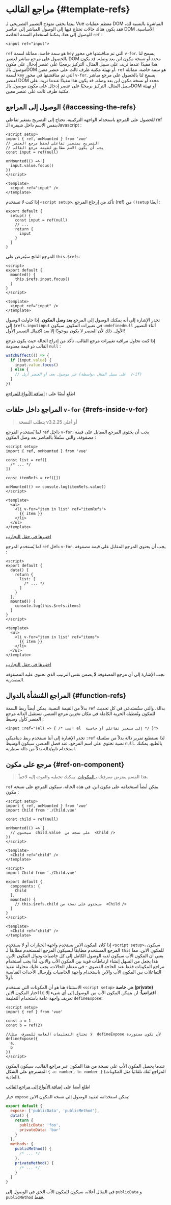 # مراجع القالب {#template-refs}

بينما يخفي نموذج التصيير التصريحي لـ Vue  معظم عمليات DOM المباشرة بالنسبة لك، فقد يكون هناك حالات تحتاج فيها إلى الوصول المباشر إلى عناصر DOM الأساسية. للوصول إلى هذا، يمكننا استخدام السمة الخاصة `ref` :

```vue-html
<input ref="input">
```

`ref` هو سمة خاصة، مماثلة لسمة `key` التي تم مناقشتها في محور `v-for`. يسمح لنا بالحصول على مرجع مباشر لعنصر DOM محدد أو نسخة مكون ابن بعد وصله. قد يكون هذا مفيدًا عندما تريد، على سبيل المثال، التركيز برمجيًا على عنصر إدخال  على مكون موصول بالـDOM أو تهيئة مكتبة طرف ثالث على عنصر معين.
`ref` هو سمة خاصة، مماثلة لسمة `key` التي تم مناقشتها في محور `v-for`. يسمح لنا بالحصول على مرجع مباشر لعنصر DOM محدد أو نسخة مكون ابن بعد وصله. قد يكون هذا مفيدًا عندما تريد، على سبيل المثال، التركيز برمجيًا على عنصر إدخال  على مكون موصول بالـDOM أو تهيئة مكتبة طرف ثالث على عنصر معين.

## الوصول إلى المراجع {#accessing-the-refs}

<div class="composition-api">

للحصول على المرجع باستخدام الواجهة التركيبية، نحتاج إلى التصريح بمتغير تفاعلي ref بنفس الاسم داخل شيفرة الـJavascript :

```vue
<script setup>
import { ref, onMounted } from 'vue'
// التصريح بمتغير تفاعلي لحفظ مرجع العنصر
// يجب أن يكون الاسم مطابق لقيمة مرجع القالب
const input = ref(null)

onMounted(() => {
  input.value.focus()
})
</script>

<template>
  <input ref="input" />
</template>
```

إذا كنت لا تستخدم `<script setup>`، تأكد من إرجاع المرجع (ref) من `()setup` أيضًا :

```js{6}
export default {
  setup() {
    const input = ref(null)
    // ...
    return {
      input
    }
  }
}
```

</div>
<div class="options-api">

المرجع الناتج سيُعرض على `this.$refs`:

```vue
<script>
export default {
  mounted() {
    this.$refs.input.focus()
  }
}
</script>

<template>
  <input ref="input" />
</template>
```

</div>

تجدر الإشارة إلى أنه يمكنك الوصول إلى المرجع  **بعد وصل المكون.** إذا حاولت الوصول إلى <span class="options-api">`$refs.input`</span><span class="composition-api">`input`</span> في تعبيرات المكون, سيكون <span class="options-api">`undefined`</span><span class="composition-api">`null`</span> أثناء التصيير الأول. ذلك لأن العنصر لا يكون موجودًا إلا بعد اكتمال التصيير الأول!

<div class="composition-api">

إذا كنت تحاول مراقبة تغييرات مرجع القالب، تأكد من إدراج الحالة حيث يكون مرجع القالب ذو قيمة معدومة `null` :

```js
watchEffect(() => {
  if (input.value) {
    input.value.focus()
  } else {
    // غير موصول بعد، أو العنصر أزيل (على سبيل المثال ،بواسطة  v-if)
  }
})
```

اطلع أيضًا على : [إضافة الأنواع للمراجع](/guide/typescript/composition-api#typing-template-refs) <sup class="vt-badge ts" />

</div>

## المراجع داخل حلقات `v-for` {#refs-inside-v-for}

> يتطلب النسخة v3.2.25 أو أعلى

<div class="composition-api">

لما يُستخدم المرجع `ref` داخل `v-for`، يجب أن يحتوي المرجع المقابل على قيمة مصفوفة، والتي ستُملأ بالعناصر بعد وصل المكون :

```vue
<script setup>
import { ref, onMounted } from 'vue'

const list = ref([
  /* ... */
])

const itemRefs = ref([])

onMounted(() => console.log(itemRefs.value))
</script>

<template>
  <ul>
    <li v-for="item in list" ref="itemRefs">
      {{ item }}
    </li>
  </ul>
</template>
```

[اختبرها في حقل التجارب](https://play.vuejs.org/#eNpFjs1qwzAQhF9l0CU2uDZtb8UOlJ576bXqwaQyCGRJyCsTEHr3rGwnOehnd2e+nSQ+vW/XqMSH6JdL0J6wKIr+LK2evQuEhKCmBs5+u2hJ/SNjCm7GiV0naaW9OLsQjOZrKNrq97XBW4P3v/o51qTmHzUtd8k+e0CrqsZwRpIWGI0KVN0N7TqaqNp59JUuEt2SutKXY5elmimZT9/t2Tk1F+z0ZiTFFdBHs738Mxrry+TCIEWhQ9sttRQl0tEsK6U4HEBKW3LkfDA6o3dst3H77rFM5BtTfm/P)

</div>
<div class="options-api">

لما يُستخدم المرجع `ref` داخل `v-for`، يجب أن يحتوي المرجع المقابل على قيمة مصفوفة :

```vue
<script>
export default {
  data() {
    return {
      list: [
        /* ... */
      ]
    }
  },
  mounted() {
    console.log(this.$refs.items)
  }
}
</script>

<template>
  <ul>
    <li v-for="item in list" ref="items">
      {{ item }}
    </li>
  </ul>
</template>
```

[اختبرها في حقل التجارب](https://play.vuejs.org/#eNpFjk0KwjAQha/yCC4Uaou6kyp4DuOi2KkGYhKSiQildzdNa4WQmTc/37xeXJwr35HEUdTh7pXjszT0cdYzWuqaqBm9NEDbcLPeTDngiaM3PwVoFfiI667AvsDhNpWHMQzF+L9sNEztH3C3JlhNpbaPNT9VKFeeulAqplfY5D1p0qurxVQSqel0w5QUUEedY8q0wnvbWX+SYgRAmWxIiuSzm4tBinkc6HvkuSE7TIBKq4lZZWhdLZfE8AWp4l3T)

</div>

تجب الإشارة إلى أن مرجع المصفوفة **لا** يضمن نفس الترتيب الذي تحتوي عليه المصفوفة المصدرية.

## المراجع المُنشأة بالدوال {#function-refs}

بدلاً من القيمة النصية، يمكن أيضاً ربط السمة `ref` بدالة، والتي ستُستدعى في كل تحديث للمكون وتُعطيك الحرية الكاملة في مكان تخزين مرجع العنصر. تستقبل الدالة مرجع العنصر كأول وسيط :

```vue-html
<input :ref="(el) => { /* انسب el  إلى متغير تفاعلي أو خاصية */ }">
```

تجدر الإشارة إلى أننا نستخدم ربط ديناميكي `:ref`  لذا نستطيع تمرير دالة بدلاً من سلسلة نصية تحتوي على اسم المرجع. عند فصل العنصر، سيكون الوسيط `null`. بالطبع، يمكنك استخدام تابع/دالة بدلاً من دالة سطرية.

## مرجع على مكون {#ref-on-component}

> هذا القسم يفترض معرفتك بـ[المكونات](/guide/essentials/component-basics). يمكنك تخطيه والعودة إليه لاحقاً.

`ref` يمكن أيضاً استخدامه على مكون ابن. في هذه الحالة، سيكون المرجع على نسخة مكون :

<div class="composition-api">

```vue
<script setup>
import { ref, onMounted } from 'vue'
import Child from './Child.vue'

const child = ref(null)

onMounted(() => {
  // سيحتوي  child.value  على نسخة من  <Child />
})
</script>

<template>
  <Child ref="child" />
</template>
```

</div>
<div class="options-api">

```vue
<script>
import Child from './Child.vue'

export default {
  components: {
    Child
  },
  mounted() {
    // this.$refs.child سيحتوي على نسخة من  <Child />
  }
}
</script>

<template>
  <Child ref="child" />
</template>
```

</div>

<span class="composition-api">إذا كان المكون الابن يستخدم واجهة الخيارات أو لا يستخدم `<script setup>`، سيكون المرجع المستخدم مطابقاً لـ</span><span class="options-api">سيكون المرجع المستخدم مطابقاً لـ</span> `this` للمكون الابن، مما يعني أن المكون الأب سيكون لديه الوصول الكامل إلى كل خاصيات ودوال المكون الابن. هذا يجعل من السهل إنشاء ارتباطات قوبة بين المكون الأب والابن، لذا يجب استخدام مراجع المكونات فقط عند الحاجة القصوى - في معظم الحالات، يجب عليك محاولة تنفيذ التفاعلات بين المكون الأب والابن باستخدام واجهة الخاصيات وإرسال الأحداث القياسية أولاً.

<div class="composition-api">

الاستثناء هنا هو أن المكونات التي تستخدم `<script setup>` هي **خاصة (private) افتراضياً**: لن يتمكن المكون الأب من الوصول إلى أي شيء إلا إذا اختار المكون الابن تعريف واجهة عامة باستخدام التعليمة `defineExpose`:

```vue
<script setup>
import { ref } from 'vue'

const a = 1
const b = ref(2)

//لا تحتاج التعليمات العامة للمصرف  مثل  defineExpose لأن تكون مستوردة
defineExpose({
  a,
  b
})
</script>
```

عندما يحصل المكون الأب على نسخة من هذا المكون عبر مراجع القالب، سيكون المكون المسترجع على الشكل `{ a: number, b: number }` (المراجع تُفك تلقائياً مثل المكونات العادية).

اطلع أيضا على [إضافة الأنواع إلى مراجع القالب](/guide/typescript/composition-api#typing-component-template-refs) <sup class="vt-badge ts" />

</div>
<div class="options-api">

خيار `expose` يمكن استخدامه لتقييد الوصول إلى نسخة المكون الابن:

```js
export default {
  expose: ['publicData', 'publicMethod'],
  data() {
    return {
      publicData: 'foo',
      privateData: 'bar'
    }
  },
  methods: {
    publicMethod() {
      /* ... */
    },
    privateMethod() {
      /* ... */
    }
  }
}
```

في المثال أعلاه، سيكون للمكون الأب الحق في الوصول إلى `publicData` و `publicMethod` فقط.

</div>
